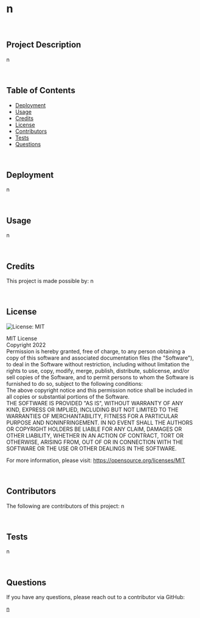 
  # n 

  <br/>

  ## Project Description

  n

  <br/>

  ## Table of Contents
  - [Deployment](#installation)
  - [Usage](#usage)
  - [Credits](#credits)
  - [License](#license)
  - [Contributors](#contributors)
  - [Tests](#tests)
  - [Questions](#questions)

  <br/>

  ## Deployment

  n

  <br/>

  ## Usage
  n

  <br/>

  ## Credits
  This project is made possible by:
  n

  <br/>

  ## License 
  ![License: MIT](https://img.shields.io/badge/License-MIT-yellow.svg)
  
  MIT License <br/> Copyright 2022 <br/> Permission is hereby granted, free of charge, to any person obtaining a copy of this software and associated documentation files (the "Software"), to deal in the Software without restriction, including without limitation the rights to use, copy, modify, merge, publish, distribute, sublicense, and/or sell copies of the Software, and to permit persons to whom the Software is furnished to do so, subject to the following conditions: <br/> The above copyright notice and this permission notice shall be included in all copies or substantial portions of the Software. <br/> THE SOFTWARE IS PROVIDED "AS IS", WITHOUT WARRANTY OF ANY KIND, EXPRESS OR IMPLIED, INCLUDING BUT NOT LIMITED TO THE WARRANTIES OF MERCHANTABILITY, FITNESS FOR A PARTICULAR PURPOSE AND NONINFRINGEMENT. IN NO EVENT SHALL THE AUTHORS OR COPYRIGHT HOLDERS BE LIABLE FOR ANY CLAIM, DAMAGES OR OTHER LIABILITY, WHETHER IN AN ACTION OF CONTRACT, TORT OR OTHERWISE, ARISING FROM, OUT OF OR IN CONNECTION WITH THE SOFTWARE OR THE USE OR OTHER DEALINGS IN THE SOFTWARE.

  For more information, please visit: https://opensource.org/licenses/MIT

  <br/>

  ## Contributors 

  The following are contributors of this project:
  n

  <br/>

  ## Tests

  n

  <br/>

  ## Questions
  If you have any questions, please reach out to a contributor via GitHub:

  [n](https://github.com/jentruong09)
  

